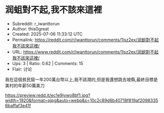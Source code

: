 # 润蛆對不起,我不該來這裡

- Subreddit: r_iwanttorun
- Author: this0great
- Created: 2025-07-06 11:33:12 UTC
- Permalink: https://reddit.com/r/iwanttorun/comments/1lsz2ex/润蛆對不起我不該來這裡/
- URL: https://www.reddit.com/r/iwanttorun/comments/1lsz2ex/润蛆對不起我不該來這裡/
- Ups: 3 | Ratio: 0.62 | Comments: 15
- Flair: 讨论


我在這個貧民窟一年200萬台幣以上,我不該潤的,但是我還想跳去坡縣,最終目標是美村的年薪50萬美刀

<https://preview.redd.it/ec1e9jywo8bf1.jpg?width=1920&format=pjpg&auto=webp&s=10c2c89d6b40718f819af20983356baffaf3e41f>

